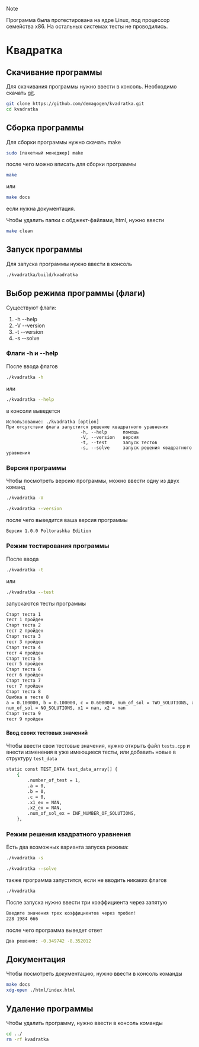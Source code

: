 > [!NOTE]
> Программа была протестирована на ядре Linux, под процессор семейства x86. На остальных системах тесты не проводились.

# Квадратка
## Скачивание программы
Для скачивания программы нужно ввести в консоль. Необходимо скачать [git](https://git-scm.com/).
```bash
git clone https://github.com/demagogen/kvadratka.git
cd kvadratka
```
## Сборка программы
Для сборки программы нужно скачать make
```bash
sudo [пакетный менеджер] make
```
после чего можно вписать для сборки программы
```bash
make
```
или
```bash
make docs
```
если нужна документация.

Чтобы удалить папки с обджект-файлами, html, нужно ввести
```bash
make clean
```
## Запуск программы
Для запуска программы нужно ввести в консоль
```bash
./kvadratka/build/kvadratka
```

## Выбор режима программы (флаги)
Существуют флаги:
1. -h --help
2. -V --version
3. -t --version
4. -s --solve

### Флаги -h и --help
После ввода флагов
```bash
./kvadratka -h
```
или
```bash
./kvadratka --help
```
в консоли выведется
```
Использование: ./kvadratka [option]
При отсутствии флага запустится решение квадратного уравнения
                            -h, --help      помощь
                            -V, --version   версия
                            -t, --test      запуск тестов
                            -s, --solve     запуск решения квадратного уравнения
```
### Версия программы
Чтобы посмотреть версию программы, можно ввести одну из двух команд
```bash
./kvadratka -V
```
```bash
./kvadratka --version
```
после чего выведится ваша версия программы
```bash
Версия 1.0.0 Poltorashka Edition
```
### Режим тестирования программы
После ввода
```bash
./kvadratka -t
```
или
```bash
./kvadratka --test
```
запускаются тесты программы
```bash
Старт теста 1
тест 1 пройден
Старт теста 2
тест 2 пройден
Старт теста 3
тест 3 пройден
Старт теста 4
тест 4 пройден
Старт теста 5
тест 5 пройден
Старт теста 6
тест 6 пройден
Старт теста 7
тест 7 пройден
Старт теста 8
Ошибка в тесте 8
a = 0.100000, b = 0.100000, c = 0.600000, num_of_sol = TWO_SOLUTIONS, x1 = 2.000000, x2 = -3.000000
num_of_sol = NO_SOLUTIONS, x1 = nan, x2 = nan
Старт теста 9
тест 9 пройден
```
#### Ввод своих тестовых значений
Чтобы ввести свои тестовые значения, нужно открыть файл `tests.cpp` и внести изменения в уже имеющиеся тесты, или добавить новые в структуру `test_data`
```bash
static const TEST_DATA test_data_array[] {
    {
        .number_of_test = 1,
        .a = 0,
        .b = 0,
        .c = 0,
        .x1_ex = NAN,
        .x2_ex = NAN,
        .num_of_sol_ex = INF_NUMBER_OF_SOLUTIONS,
    },
```
### Режим решения квадратного уравнения
Есть два возможных варианта запуска режима:
```bash
./kvadratka -s
```
```bash
./kvadratka --solve
```
также программа запустится, если не вводить никаких флагов
```bash
./kvadratka
```
После запуска нужно ввести три коэффициента через запятую
```bash
Введите значения трех коэффициентов через пробел!
228 1984 666
```
после чего программа выведет ответ
```bash
Два решения: -0.349742 -8.352012
```
## Документация
Чтобы посмотреть документацию, нужно ввести в консоль команды
```bash
make docs
xdg-open ./html/index.html
```
## Удаление программы
Чтобы удалить программу, нужно ввести в консоль команды
```bash
cd ../
rm -rf kvadratka
```

